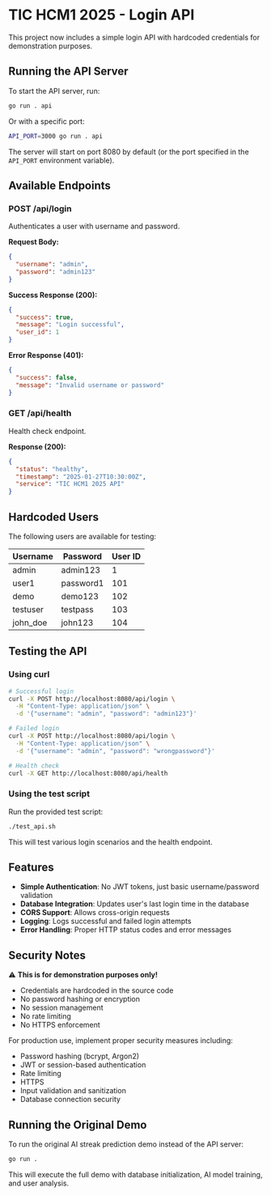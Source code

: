 # TIC HCM1 2025 - Login API

This project now includes a simple login API with hardcoded credentials for demonstration purposes.

## Running the API Server

To start the API server, run:

```bash
go run . api
```

Or with a specific port:

```bash
API_PORT=3000 go run . api
```

The server will start on port 8080 by default (or the port specified in the `API_PORT` environment variable).

## Available Endpoints

### POST /api/login
Authenticates a user with username and password.

**Request Body:**
```json
{
  "username": "admin",
  "password": "admin123"
}
```

**Success Response (200):**
```json
{
  "success": true,
  "message": "Login successful",
  "user_id": 1
}
```

**Error Response (401):**
```json
{
  "success": false,
  "message": "Invalid username or password"
}
```

### GET /api/health
Health check endpoint.

**Response (200):**
```json
{
  "status": "healthy",
  "timestamp": "2025-01-27T10:30:00Z",
  "service": "TIC HCM1 2025 API"
}
```

## Hardcoded Users

The following users are available for testing:

| Username | Password | User ID |
|----------|----------|---------|
| admin    | admin123 | 1       |
| user1    | password1| 101     |
| demo     | demo123  | 102     |
| testuser | testpass | 103     |
| john_doe | john123  | 104     |

## Testing the API

### Using curl

```bash
# Successful login
curl -X POST http://localhost:8080/api/login \
  -H "Content-Type: application/json" \
  -d '{"username": "admin", "password": "admin123"}'

# Failed login
curl -X POST http://localhost:8080/api/login \
  -H "Content-Type: application/json" \
  -d '{"username": "admin", "password": "wrongpassword"}'

# Health check
curl -X GET http://localhost:8080/api/health
```

### Using the test script

Run the provided test script:

```bash
./test_api.sh
```

This will test various login scenarios and the health endpoint.

## Features

- **Simple Authentication**: No JWT tokens, just basic username/password validation
- **Database Integration**: Updates user's last login time in the database
- **CORS Support**: Allows cross-origin requests
- **Logging**: Logs successful and failed login attempts
- **Error Handling**: Proper HTTP status codes and error messages

## Security Notes

⚠️ **This is for demonstration purposes only!**

- Credentials are hardcoded in the source code
- No password hashing or encryption
- No session management
- No rate limiting
- No HTTPS enforcement

For production use, implement proper security measures including:
- Password hashing (bcrypt, Argon2)
- JWT or session-based authentication
- Rate limiting
- HTTPS
- Input validation and sanitization
- Database connection security

## Running the Original Demo

To run the original AI streak prediction demo instead of the API server:

```bash
go run .
```

This will execute the full demo with database initialization, AI model training, and user analysis. 